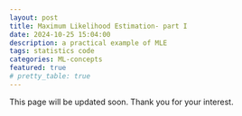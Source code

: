 ```yaml
---
layout: post
title: Maximum Likelihood Estimation- part I
date: 2024-10-25 15:04:00
description: a practical example of MLE
tags: statistics code
categories: ML-concepts
featured: true
# pretty_table: true
---
```


This page will be updated soon. Thank you for your interest.
